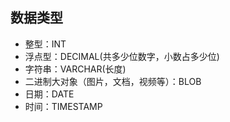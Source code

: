 ## 数据类型
* 整型：INT
* 浮点型：DECIMAL(共多少位数字，小数占多少位)
* 字符串：VARCHAR(长度)
* 二进制大对象（图片，文档，视频等）：BLOB
* 日期：DATE
* 时间：TIMESTAMP